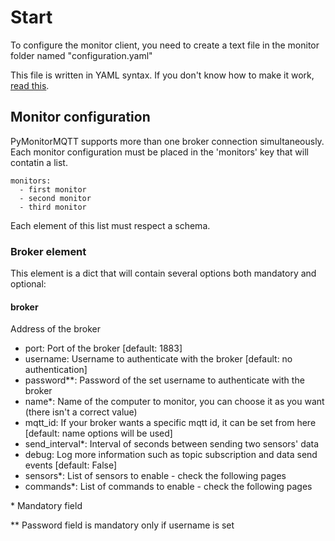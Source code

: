 # Start

To configure the monitor client, you need to create a text file in the monitor folder named "configuration.yaml"

This file is written in YAML syntax. If you don't know how to make it work, [read this](https://rollout.io/blog/yaml-tutorial-everything-you-need-get-started/).

## Monitor configuration

PyMonitorMQTT supports more than one broker connection simultaneously. Each monitor configuration must be placed in the 'monitors' key that will contatin a list. 

```
monitors:
  - first monitor
  - second monitor
  - third monitor
```

Each element of this list must respect a schema.

### Broker element 

This element is a dict that will contain several options both mandatory and optional:

#### broker
Address of the broker


* port: Port of the broker [default: 1883]
* username: Username to authenticate with the broker [default: no authentication]
* password**: Password of the set username to authenticate with the broker
* name*: Name of the computer to monitor, you can choose it as you want (there isn't a correct value)
* mqtt_id: If your broker wants a specific mqtt id, it can be set from here [default: name options will be used]
* send_interval*: Interval of seconds between sending two sensors' data
* debug: Log more information such as topic subscription and data send events [default: False]
* sensors*: List of sensors to enable - check the following pages
* commands*: List of commands to enable - check the following pages

\* Mandatory field

\** Password field is mandatory only if username is set
